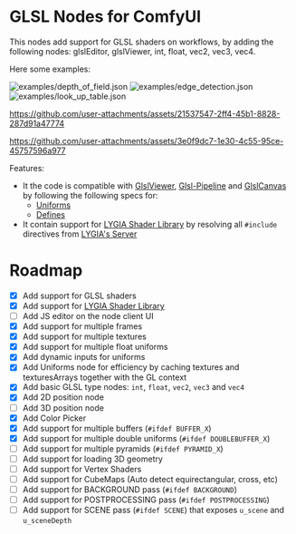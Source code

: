 # GLSL Nodes for ComfyUI

This nodes add support for GLSL shaders on workflows, by adding the following nodes: glslEditor, glslViewer, int, float, vec2, vec3, vec4.

Here some examples:

![examples/depth_of_field.json](https://github.com/user-attachments/assets/5ef20d7b-ac2a-4682-a052-ae8a52c9be84)
![examples/edge_detection.json](https://github.com/user-attachments/assets/32e31f24-d988-474f-a0bb-b8599c0babc0)
![examples/look_up_table.json](https://github.com/user-attachments/assets/41f607fd-1602-4bde-8700-1e039f78f9ee)

https://github.com/user-attachments/assets/21537547-2ff4-45b1-8828-287d91a47774

https://github.com/user-attachments/assets/3e0f9dc7-1e30-4c55-95ce-45757596a977

Features:

* It the code is compatible with [GlslViewer](https://github.com/patriciogonzalezvivo/glslViewer), [Glsl-Pipeline](https://github.com/patriciogonzalezvivo/glsl-pipeline/) and [GlslCanvas](https://marketplace.visualstudio.com/items?itemName=circledev.glsl-canvas) by following the following specs for:
  * [Uniforms](https://github.com/patriciogonzalezvivo/glslViewer/wiki/GlslViewer-UNIFORMS)
  * [Defines](https://github.com/patriciogonzalezvivo/glslViewer/wiki/GlslViewer-DEFINES)
* It contain support for [LYGIA Shader Library](https://lygia.xyz/) by resolving all `#include` directives from [LYGIA's Server](https://lygia.xyz/)

# Roadmap

- [x] Add support for GLSL shaders
- [x] Add support for [LYGIA Shader Library](https://lygia.xyz/)
- [ ] Add JS editor on the node client UI
- [x] Add support for multiple frames
- [x] Add support for multiple textures
- [x] Add support for multiple float uniforms
- [x] Add dynamic inputs for uniforms
- [x] Add Uniforms node for efficiency by caching textures and texturesArrays together with the GL context
- [x] Add basic GLSL type nodes: `int`, `float`, `vec2`, `vec3` and `vec4`
- [x] Add 2D position node
- [ ] Add 3D position node
- [x] Add Color Picker
- [x] Add support for multiple buffers (`#ifdef BUFFER_X`)
- [x] Add support for multiple double uniforms (`#ifdef DOUBLEBUFFER_X`)
- [ ] Add support for multiple pyramids (`#ifdef PYRAMID_X`)
- [ ] Add support for loading 3D geometry
- [ ] Add support for Vertex Shaders
- [ ] Add support for CubeMaps (Auto detect equirectangular, cross, etc)
- [ ] Add support for BACKGROUND pass (`#ifdef BACKGROUND`)
- [ ] Add support for POSTPROCESSING pass (`#ifdef POSTPROCESSING`)
- [ ] Add support for SCENE pass (`#ifdef SCENE`) that exposes `u_scene` and `u_sceneDepth`

